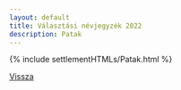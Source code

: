 ```yaml
---
layout: default
title: Választási névjegyzék 2022
description: Patak
---
```


{% include settlementHTMLs/Patak.html %}

[Vissza](./)